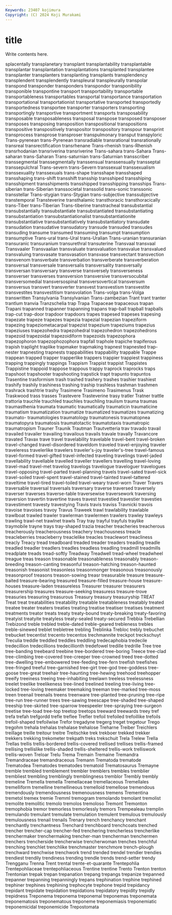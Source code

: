 ```yaml
---
Keywords: 23407 kojimura
Copyright: (C) 2024 Koji Murakami
---
```


# title

Write contents here.



splacentally transplanetary transplant transplantability transplantable transplantar transplantation transplantations transplanted
transplantee transplanter transplanters transplanting transplants transplendency transplendent transplendently transpleural transpleurally
transpolar transpond transponder transponders transpondor transponibility transponible transpontine transport transportability
transportable transportableness transportables transportal transportance transportation transportational transportationist transportative transported
transportedly transportedness transportee transporter transporters transporting transportingly transportive transportment transports
transposability transposable transposableness transposal transpose transposed transposer transposes transposing transposition
transpositional transpositions transpositive transpositively transpositor transpository transpour transprint transprocess transprose
transproser transpulmonary transput transpyloric Trans-pyrenean trans-Pyrenean transradiable transrational transrationally transreal
transrectification transrhenane Trans-rhenish trans-Rhenish transrhodanian transriverina transriverine Trans-sahara trans-Sahara Trans-saharan
trans-Saharan Trans-saturnian trans-Saturnian transscriber transsegmental transsegmentally transsensual transsensually transseptal transsepulchral
Trans-severn trans-Severn transsexual transsexualism transsexuality transsexuals trans-shape transshape transshaped transshaping
trans-shift transshift transship transshiped transshiping transshipment transshipments transshipped transshipping transships
Trans-siberian trans-Siberian transsocietal transsolid trans-sonic transsonic transstellar Trans-stygian trans-Stygian trans-subjective
transsubjective transtemporal Transteverine transthalamic transthoracic transthoracically trans-Tiber trans-Tiberian Trans-tiberine transtracheal
transubstantial transubstantially transubstantiate transubstantiated transubstantiating transubstantiation transubstantiationalist transubstantiationite transubstantiative transubstantiatively
transubstantiatory transudate transudation transudative transudatory transude transuded transudes transuding transume
transumed transuming transumpt transumption transumptive Trans-ural trans-Ural trans-Uralian Trans-uranian transuranian
transuranic transuranium transurethral transuterine Transvaal transvaal Transvaaler Transvaalian transvaluate transvaluation
transvalue transvalued transvaluing transvasate transvasation transvase transvectant transvection transvenom transverbate
transverbation transverberate transverberation transversal transversale transversalis transversality transversally transversan transversary
transverse transversely transverseness transverser transverses transversion transversive transversocubital transversomedial transversospinal
transversovertical transversum transversus transvert transverter transvest transvestism transvestite transvestites transvestitism
transvolation Trans-volga trans-Volga transwritten Transylvania Transylvanian Trans-zambezian Trant trant tranter
trantlum tranvia Tranzschelia trap Trapa Trapaceae trapaceous trapan Trapani trapanned
trapanner trapanning trapans trap-ball trapball trapballs trap-cut trap-door trapdoor trapdoors
trapes trapesed trapeses trapesing trapezate trapeze trapezes trapezia trapezial trapezian
trapeziform trapezing trapeziometacarpal trapezist trapezium trapeziums trapezius trapeziuses trapezohedra trapezohedral
trapezohedron trapezohedrons trapezoid trapezoidal trapezoidiform trapezoids trapezophora trapezophoron trapezophozophora trapfall
traphole trapiche trapiferous trapish traplight traplike trapmaker trapmaking trapnest trapnested
trap-nester trapnesting trapnests trappabilities trappability trappable Trappe trappean trapped trapper
trapperlike trappers trappier trappiest trappiness trapping trappingly trappings Trappism Trappist
trappist Trappistes Trappistine trappoid trappose trappous trappy traprock traprocks traps
trapshoot trapshooter trapshooting trapstick trapt trapunto trapuntos Trasentine trasformism trash
trashed trashery trashes trashier trashiest trashify trashily trashiness trashing traship
trashless trashman trashmen trashrack trashtrie trashy Trasimene Trasimeno Trasimenus Trask
Traskwood trass trasses Trastevere Trasteverine trasy tratler Tratner trattle trattoria
trauchle trauchled trauchles trauchling traulism trauma traumas traumasthenia traumata traumatic
traumatically traumaticin traumaticine traumatism traumatization traumatize traumatized traumatizes traumatizing traumato-
traumatologies traumatology traumatonesis traumatopnea traumatopyra traumatosis traumatotactic traumatotaxis traumatropic traumatropism
Trauner Traunik Trautman Trautvetteria trav travado travail travailed travailer travailing
travailous travails travale travally Travancore travated Travax trave travel travelability
travelable travel-bent travel-broken travel-changed travel-disordered traveldom traveled travel-enjoying traveler traveleress
travelerlike travelers traveler's-joy traveler's-tree travel-famous travel-formed travel-gifted travel-infected traveling travelings
travel-jaded travellability travellable travelled traveller travellers travelling travel-loving travel-mad travel-met
travelog travelogs travelogue traveloguer travelogues travel-opposing travel-parted travel-planning travels travel-sated
travel-sick travel-soiled travel-spent travel-stained travel-tainted travel-tattered traveltime travel-tired travel-toiled travel-weary
travel-worn Traver Travers traversable traversal traversals traversary traverse traversed traversely
traverser traverses traverse-table traversewise traversework traversing traversion travertin travertine traves
travest travestied travestier travesties travestiment travesty travestying Travis travis traviss
Travnicki travois travoise travoises travoy Travus Traweek trawl trawlability trawlable
trawlboat trawled trawler trawlerman trawlermen trawlers trawley trawleys trawling trawl-net
trawlnet trawls Tray tray trayful trayfuls traylike traymobile trayne trays
tray-shaped trazia treacher treacheries treacherous treacherously treacherousness treachery treachousness treacle
treacleberries treacleberry treaclelike treacles treaclewort treacliness treacly Treacy tread treadboard
treaded treader treaders treading treadle treadled treadler treadlers treadles treadless
treadling treadmill treadmills treadplate treads tread-softly Treadway Treadwell tread-wheel treadwheel
treague treas treason treasonable treasonableness treasonably treason-breeding treason-canting treasonful treason-hatching
treason-haunted treasonish treasonist treasonless treasonmonger treasonous treasonously treasonproof treasons treason-sowing
treasr treasurable treasure treasure-baited treasure-bearing treasured treasure-filled treasure-house treasure-houses treasure-laden
treasureless Treasurer treasurer treasurers treasurership treasures treasure-seeking treasuress treasure-trove treasuries
treasuring treasurous Treasury treasury treasuryship TREAT Treat treat treatabilities treatability
treatable treatableness treatably treated treatee treater treaters treaties treating treatise
treatiser treatises treatment treatments treator treats treaty treaty-bound treaty-breaking treaty-favoring
treatyist treatyite treatyless treaty-sealed treaty-secured Trebbia Trebellian Trebizond treble trebled
treble-dated treble-geared trebleness trebles treble-sinewed treblet trebletree trebling Treblinka Trebloc
trebly trebuchet trebucket trecentist trecento trecentos trechmannite treckpot treckschuyt Treculia
treddle treddled treddles treddling tredecaphobia tredecile tredecillion tredecillions tredecillionth tredefowel
tredille tredrille Tree tree tree-banding treebeard treebine tree-bordered tree-boring Treece
tree-clad tree-climbing tree-covered tree-creeper tree-crowned treed tree-dotted tree-dwelling tree-embowered tree-feeding
tree-fern treefish treefishes tree-fringed treeful tree-garnished tree-girt tree-god tree-goddess tree-goose
tree-great treehair tree-haunting tree-hewing treehood treehopper treeify treeiness treeing tree-inhabiting
treelawn treeless treelessness treelet treelike treelikeness tree-lined treelined treeling tree-living
tree-locked tree-loving treemaker treemaking treeman tree-marked tree-moss treen treenail treenails
treens treenware tree-planted tree-pruning tree-ripe tree-run tree-runner trees tree-sawing treescape
tree-shaded tree-shaped treeship tree-skirted tree-sparrow treespeeler tree-spraying tree-surgeon treetise tree-toad
tree-top treetop treetops treeward treewards treey tref trefa trefah trefgordd
trefle treflee Trefler trefoil trefoiled trefoillike trefoils trefoil-shaped trefoilwise Trefor
tregadyne tregerg treget tregetour Trego tregohm trehala trehalas trehalase trehalose
Treharne Treiber Treichlers treillage treille treitour treitre Treitschke trek trekboer
trekked trekker trekkers trekking trekometer trekpath treks trekschuit Trela Trelew
Trella Trellas trellis trellis-bordered trellis-covered trellised trellises trellis-framed trellising trellislike
trellis-shaded trellis-sheltered trellis-work trelliswork trellis-woven Treloar Trelu Trema Tremain Tremaine
Tremandra Tremandraceae tremandraceous Tremann Trematoda trematode Trematodea Trematodes trematodes trematoid
Trematosaurus Tremayne tremble trembled tremblement trembler tremblers trembles tremblier trembliest
trembling tremblingly tremblingness tremblor Trembly trembly tremeline Tremella tremella Tremellaceae
tremellaceous Tremellales tremelliform tremelline tremellineous tremelloid tremellose tremendous tremendously tremendousness
tremenousness tremens Trementina tremetol tremex tremie Tremml tremogram tremolando tremolant
tremolist tremolite tremolitic tremolo tremolos tremoloso Tremont Tremonton tremophobia tremor
tremorless tremorlessly tremors Trempealeau tremplin tremulando tremulant tremulate tremulation tremulent
tremulous tremulously tremulousness trenail trenails Trenary trench trenchancy trenchant trenchantly
trenchantness Trenchard trenchboard trenchcoats trenched trencher trencher-cap trencher-fed trenchering trencherless
trencherlike trenchermaker trenchermaking trencher-man trencherman trenchermen trenchers trencherside trencherwise trencherwoman
trenches trenchful trenching trenchlet trenchlike trenchmaster trenchmore trench-plough trenchward trenchwise
trenchwork trend trended trendel trendier trendies trendiest trendily trendiness trending
trendle trends trend-setter trendy Trengganu Trenna Trent trental trente-et-quarante Trentepohlia
Trentepohliaceae trentepohliaceous Trentine trentine Trento Trenton trenton Trentonian trepak trepan
trepanation trepang trepangs trepanize trepanned trepanner trepanning trepanningly trepans trephination
trephine trephined trephiner trephines trephining trephocyte trephone trepid trepidancy trepidant
trepidate trepidation trepidations trepidatory trepidity trepidly trepidness Treponema treponema treponemal
treponemas treponemata treponematosis treponematous treponeme treponemiasis treponemiatic treponemicidal treponemicide Trepostomata
